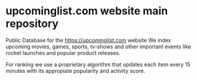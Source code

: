# upcominglist.com website main repository
Public Database for the https://upcominglist.com website
We index upcoming movies, games, sports, tv-shows and other important events like rocket launches and popular product releases.

For ranking we use a proprietary algorithm that updates each item every 15 minutes with its appropiate popularity and activity score.
